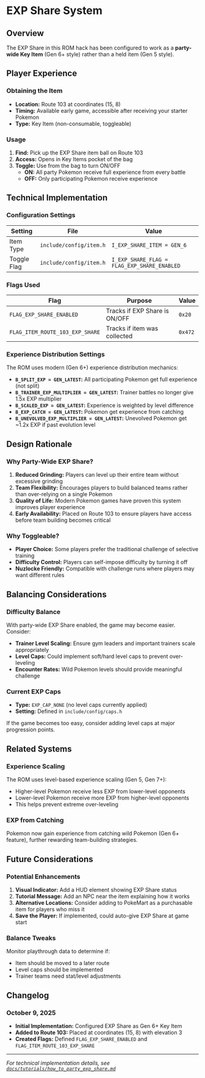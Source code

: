 # EXP Share System

## Overview

The EXP Share in this ROM hack has been configured to work as a **party-wide Key Item** (Gen 6+ style) rather than a held item (Gen 5 style).

## Player Experience

### Obtaining the Item
- **Location:** Route 103 at coordinates (15, 8)
- **Timing:** Available early game, accessible after receiving your starter Pokemon
- **Type:** Key Item (non-consumable, toggleable)

### Usage
1. **Find:** Pick up the EXP Share item ball on Route 103
2. **Access:** Opens in Key Items pocket of the bag
3. **Toggle:** Use from the bag to turn ON/OFF
   - **ON:** All party Pokemon receive full experience from every battle
   - **OFF:** Only participating Pokemon receive experience

## Technical Implementation

### Configuration Settings

| Setting | File | Value |
|---------|------|-------|
| Item Type | `include/config/item.h` | `I_EXP_SHARE_ITEM = GEN_6` |
| Toggle Flag | `include/config/item.h` | `I_EXP_SHARE_FLAG = FLAG_EXP_SHARE_ENABLED` |

### Flags Used

| Flag | Purpose | Value |
|------|---------|-------|
| `FLAG_EXP_SHARE_ENABLED` | Tracks if EXP Share is ON/OFF | `0x20` |
| `FLAG_ITEM_ROUTE_103_EXP_SHARE` | Tracks if item was collected | `0x472` |

### Experience Distribution Settings

The ROM uses modern (Gen 6+) experience distribution mechanics:

- **`B_SPLIT_EXP = GEN_LATEST`:** All participating Pokemon get full experience (not split)
- **`B_TRAINER_EXP_MULTIPLIER = GEN_LATEST`:** Trainer battles no longer give 1.5x EXP multiplier
- **`B_SCALED_EXP = GEN_LATEST`:** Experience is weighted by level difference
- **`B_EXP_CATCH = GEN_LATEST`:** Pokemon get experience from catching
- **`B_UNEVOLVED_EXP_MULTIPLIER = GEN_LATEST`:** Unevolved Pokemon get ~1.2x EXP if past evolution level

## Design Rationale

### Why Party-Wide EXP Share?

1. **Reduced Grinding:** Players can level up their entire team without excessive grinding
2. **Team Flexibility:** Encourages players to build balanced teams rather than over-relying on a single Pokemon
3. **Quality of Life:** Modern Pokemon games have proven this system improves player experience
4. **Early Availability:** Placed on Route 103 to ensure players have access before team building becomes critical

### Why Toggleable?

- **Player Choice:** Some players prefer the traditional challenge of selective training
- **Difficulty Control:** Players can self-impose difficulty by turning it off
- **Nuzlocke Friendly:** Compatible with challenge runs where players may want different rules

## Balancing Considerations

### Difficulty Balance

With party-wide EXP Share enabled, the game may become easier. Consider:

- **Trainer Level Scaling:** Ensure gym leaders and important trainers scale appropriately
- **Level Caps:** Could implement soft/hard level caps to prevent over-leveling
- **Encounter Rates:** Wild Pokemon levels should provide meaningful challenge

### Current EXP Caps

- **Type:** `EXP_CAP_NONE` (no level caps currently applied)
- **Setting:** Defined in `include/config/caps.h`

If the game becomes too easy, consider adding level caps at major progression points.

## Related Systems

### Experience Scaling

The ROM uses level-based experience scaling (Gen 5, Gen 7+):
- Higher-level Pokemon receive less EXP from lower-level opponents
- Lower-level Pokemon receive more EXP from higher-level opponents
- This helps prevent extreme over-leveling

### EXP from Catching

Pokemon now gain experience from catching wild Pokemon (Gen 6+ feature), further rewarding team-building strategies.

## Future Considerations

### Potential Enhancements

1. **Visual Indicator:** Add a HUD element showing EXP Share status
2. **Tutorial Message:** Add an NPC near the item explaining how it works
3. **Alternative Locations:** Consider adding to PokeMart as a purchasable item for players who miss it
4. **Save the Player:** If implemented, could auto-give EXP Share at game start

### Balance Tweaks

Monitor playthrough data to determine if:
- Item should be moved to a later route
- Level caps should be implemented
- Trainer teams need stat/level adjustments

## Changelog

### October 9, 2025
- **Initial Implementation:** Configured EXP Share as Gen 6+ Key Item
- **Added to Route 103:** Placed at coordinates (15, 8) with elevation 3
- **Created Flags:** Defined `FLAG_EXP_SHARE_ENABLED` and `FLAG_ITEM_ROUTE_103_EXP_SHARE`

---

*For technical implementation details, see [`docs/tutorials/how_to_party_exp_share.md`](../tutorials/how_to_party_exp_share.md)*
